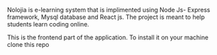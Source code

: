 Nolojia is e-learning system that is implimented using Node Js- Express framework, Mysql database and React js. The project is meant to help students learn coding online. 

This is the frontend part of the application.
To install it on your machine
clone this repo